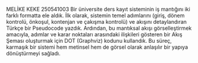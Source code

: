 MELİKE KEKE
250541003
Bir üniversite ders kayıt sisteminin iş mantığını iki farklı formatta ele aldık. İlk olarak, sistemin temel adımlarını (giriş, dönem kontrolü, önkoşul, kontenjan ve çakışma kontrolü) ve akışını detaylandıran Türkçe bir Pseudocode yazdık. Ardından, bu mantıksal akışı görselleştirmek amacıyla, adımlar ve karar noktaları arasındaki ilişkileri gösteren bir Akış Şeması oluşturmak için DOT (Graphviz) kodunu kullandık. Bu süreç, karmaşık bir sistemi hem metinsel hem de görsel olarak anlaşılır bir yapıya dönüştürmeyi sağladı.

